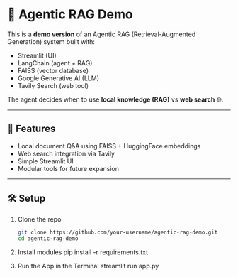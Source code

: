 # 🤖 Agentic RAG Demo

This is a **demo version** of an Agentic RAG (Retrieval-Augmented Generation) system built with:
- Streamlit (UI)
- LangChain (agent + RAG)
- FAISS (vector database)
- Google Generative AI (LLM)
- Tavily Search (web tool)

The agent decides when to use **local knowledge (RAG)** vs **web search** 🌐.

---

## 🚀 Features
- Local document Q&A using FAISS + HuggingFace embeddings
- Web search integration via Tavily
- Simple Streamlit UI
- Modular tools for future expansion

---

## 🛠️ Setup

1. Clone the repo  
   ```bash
   git clone https://github.com/your-username/agentic-rag-demo.git
   cd agentic-rag-demo

2. Install modules
  pip install -r requirements.txt


3. Run the App in the Terminal
  streamlit run app.py
